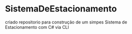 # SistemaDeEstacionamento
criado repositorio para construção de um simpes Sistema de Estacionamento com C# via CLI 
